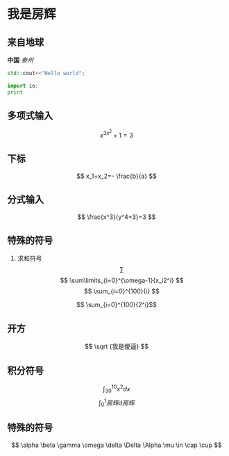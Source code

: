 # 我是房辉
## 来自地球
**中国**
*泰州*
```c++
std::cout<<"Hello world";
```
```python
import io;
print 
```
## 多项式输入
$$ x^{3x^2}+1=3 $$ 
## 下标
$$ x_1+x_2=- \frac{b}{a} $$
## 分式输入
$$ \frac{x^3}{y^4+3}=3 $$
## 特殊的符号
1. 求和符号
$$ \sum $$
$$ 
\sum\limits_{i=0}^{\omega-1}{x_i2^i}
$$
$$
\sum_{i=0}^{100}{i}
$$

$$ \sum_{i=0}^{100}{2^i}$$
## 开方
$$ \sqrt {我是傻逼} $$
## 积分符号
$$ \int^{10}_{30}{x^2dx} $$
$$ \int^1_0{房辉d房辉} $$
## 特殊的符号
$$ \alpha \beta \gamma \omega 
\delta \Delta \Alpha
\mu \in \cap \cup
 $$